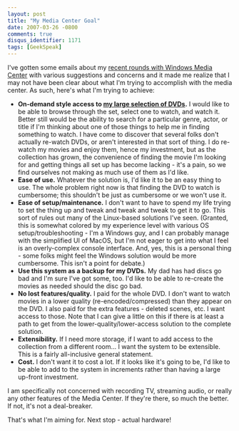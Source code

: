 ```yaml
---
layout: post
title: "My Media Center Goal"
date: 2007-03-26 -0800
comments: true
disqus_identifier: 1171
tags: [GeekSpeak]
---
```

I've gotten some emails about my [recent rounds with Windows Media
Center](/archive/2007/03/23/media-center-2005-and-xbox-360-success.aspx)
with various suggestions and concerns and it made me realize that I may
not have been clear about what I'm trying to accomplish with the media
center. As such, here's what I'm trying to achieve:

-   **On-demand style access to [my large selection of
    DVDs](http://www.intervocative.com/dvdcollection.aspx/tillig).** I
    would like to be able to browse through the set, select one to
    watch, and watch it. Better still would be the ability to search for
    a particular genre, actor, or title if I'm thinking about one of
    those things to help me in finding something to watch. I have come
    to discover that several folks don't actually re-watch DVDs, or
    aren't interested in that sort of thing. I do re-watch my movies and
    enjoy them, hence my investment, but as the collection has grown,
    the convenience of finding the movie I'm looking for and getting
    things all set up has become lacking - it's a pain, so we find
    ourselves not making as much use of them as I'd like.
-   **Ease of use.** Whatever the solution is, I'd like it to be an easy
    thing to use. The whole problem right now is that finding the DVD to
    watch is cumbersome; this shouldn't be just as cumbersome or we
    won't use it.
-   **Ease of setup/maintenance.** I don't want to have to spend my life
    trying to set the thing up and tweak and tweak and tweak to get it
    to go. This sort of rules out many of the Linux-based solutions I've
    seen. (Granted, this is somewhat colored by my experience level with
    various OS setup/troubleshooting - I'm a Windows guy, and I can
    probably manage with the simplified UI of MacOS, but I'm not eager
    to get into what I feel is an overly-complex console interface. And,
    yes, this is a personal thing - some folks might feel the Windows
    solution would be more cumbersome. This isn't a point for debate.)
-   **Use this system as a backup for my DVDs.** My dad has had discs go
    bad and I'm sure I've got some, too. I'd like to be able to
    re-create the movies as needed should the disc go bad.
-   **No lost features/quality.** I paid for the whole DVD. I don't want
    to watch movies in a lower quality (re-encoded/compressed) than they
    appear on the DVD. I also paid for the extra features - deleted
    scenes, etc. I want access to those. Note that I can give a little
    on this if there is at least a path to get from the
    lower-quality/lower-access solution to the complete solution.
-   **Extensibility.** If I need more storage, if I want to add access
    to the collection from a different room... I want the system to be
    extensible. This is a fairly all-inclusive general statement.
-   **Cost.** I don't want it to cost a lot. If it looks like it's going
    to be, I'd like to be able to add to the system in increments rather
    than having a large up-front investment.

I am specifically not concerned with recording TV, streaming audio, or
really any other features of the Media Center. If they're there, so much
the better. If not, it's not a deal-breaker.

 That's what I'm aiming for. Next stop - actual hardware!
